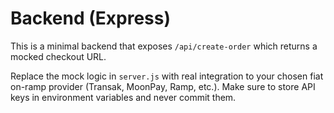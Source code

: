 # Backend (Express)

This is a minimal backend that exposes `/api/create-order` which returns a mocked checkout URL.

Replace the mock logic in `server.js` with real integration to your chosen fiat on-ramp provider (Transak, MoonPay, Ramp, etc.). Make sure to store API keys in environment variables and never commit them.

